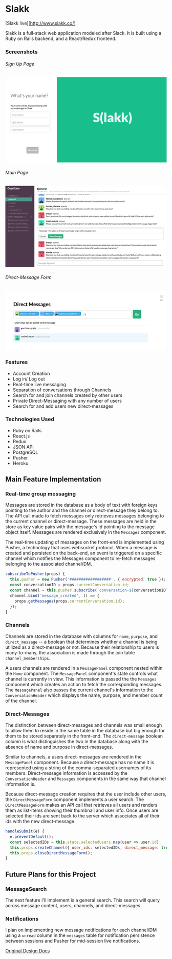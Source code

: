 # Slakk

[Slakk live][http://www.slakk.co/]


Slakk is a full-stack web application modeled after Slack.  It is built using a Ruby on Rails backend, and a React/Redux frontend.

### Screenshots

###### Sign Up Page
![sign-up](./docs/screenshots/sign-up.jpg)


###### Main Page
![main](./docs/screenshots/main.jpg)


###### Direct-Message Form
![direct-message-form](./docs/screenshots/direct-message-form.jpg)

### Features
  - Account Creation
  - Log in/ Log out
  - Real-time live messaging
  - Separation of conversations through Channels
  - Search for and join channels created by other users
  - Private Direct-Messaging with any number of users
  - Search for and add users new direct-messages

### Technologies Used
 - Ruby on Rails
 - React.js
 - Redux
 - JSON API
 - PostgreSQL
 - Pusher
 - Heroku

## Main Feature Implementation


### Real-time group messaging

  Messages are stored in the database as a body of text with foreign keys pointing to the author and the channel or direct-message they belong to. The API call made to fetch messages only retrieves messages belonging to the current channel or direct-message. These messages are held in the store as key value pairs with the message's id pointing to the message object itself. Messages are rendered exclusively in the `Messages` component.

  The real-time updating of messages on the front-end is implemented using Pusher, a technology that uses websocket protocol. When a message is created and persisted on the back-end, an event is triggered on a specific channel which notifies the Messages component to re-fetch messages belonging to the associated channel/DM.

```javascript
subscribeToPusher(props) {
  this.pusher = new Pusher('##################', { encrypted: true });
  const conversationID = props.currentConversation.id;
  const channel = this.pusher.subscribe(`conversation-${conversationID}`);
  channel.bind('message_created', () => {
    props.getMessages(props.currentConversation.id);
  });
}
```

### Channels

Channels are stored in the database with columns for `name`, `purpose`, and `direct_message` -- a boolean that determines whether a channel is being utilized as a direct-message or not. Because their relationship to users is many-to-many, the association is made through the join table `channel_memberships`.

A users channels are rendered in a `MessagePanel` component nested within the `Home` component. The `MessagePanel` component's state controls what channel is currently in view. This information is passed the the `Messages` component which creates an action to fetch the corresponding messages. The `MessagePanel` also passes the current channel's information to the `ConversationHeader` which displays the name, purpose, and member count of the channel.



### Direct-Messages

The distinction between direct-messages and channels was small enough to allow them to reside in the same table in the database but big enough for them to be stored separately in the front-end. The `direct-message` boolean column is what distinguishes the two in the database along with the absence of name and purpose in direct-messages.

Similar to channels, a users direct-messages are rendered in the `MessagePanel` component. Because a direct-message has no name it is represented using a string of the comma-separated usernames of its members. Direct-message information is accessed by the `ConversationHeader` and `Messages` components in the same way that channel information is.

Because direct-message creation requires that the user include other users, the `DirectMessageForm` component implements a user search. The `DirectMessageForm` makes an API call that retrieves all users and renders them as list-items showing their thumbnail and user info. Once users are selected their ids are sent back to the server which associates all of their ids with the new direct-message.

``` javascript
handleSubmit(e) {
  e.preventDefault();
  const selectedIDs = this.state.selectedUsers.map(user => user.id);
  this.props.createChannel({ user_ids: selectedIDs, direct_message: true });
  this.props.closeDirectMessageForm();
}
```

## Future Plans for this Project

### MessageSearch

The next feature I'll implement is a general search. This search will query across message content, users, channels, and direct-messages.  

### Notifications

I plan on implementing new message notifications for each channel/DM using a `unread` column in the `messages` table for notification persistence between sessions and Pusher for mid-session live notifications.

[Original Design Docs](./docs/README.md)
